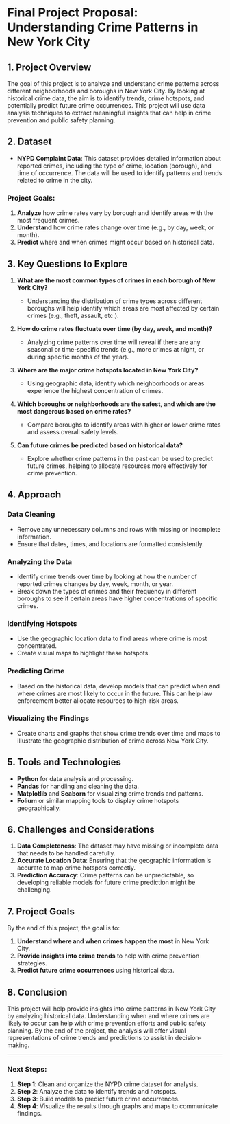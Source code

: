 # Final Project Proposal: Understanding Crime Patterns in New York City

## 1. Project Overview

The goal of this project is to analyze and understand crime patterns across different neighborhoods and boroughs in New York City. By looking at historical crime data, the aim is to identify trends, crime hotspots, and potentially predict future crime occurrences. This project will use data analysis techniques to extract meaningful insights that can help in crime prevention and public safety planning.

## 2. Dataset

- **NYPD Complaint Data**: This dataset provides detailed information about reported crimes, including the type of crime, location (borough), and time of occurrence. The data will be used to identify patterns and trends related to crime in the city.

### Project Goals:

1. **Analyze** how crime rates vary by borough and identify areas with the most frequent crimes.
2. **Understand** how crime rates change over time (e.g., by day, week, or month).
3. **Predict** where and when crimes might occur based on historical data.

## 3. Key Questions to Explore

1. **What are the most common types of crimes in each borough of New York City?**
   - Understanding the distribution of crime types across different boroughs will help identify which areas are most affected by certain crimes (e.g., theft, assault, etc.).

2. **How do crime rates fluctuate over time (by day, week, and month)?**
   - Analyzing crime patterns over time will reveal if there are any seasonal or time-specific trends (e.g., more crimes at night, or during specific months of the year).

3. **Where are the major crime hotspots located in New York City?**
   - Using geographic data, identify which neighborhoods or areas experience the highest concentration of crimes.

4. **Which boroughs or neighborhoods are the safest, and which are the most dangerous based on crime rates?**
   - Compare boroughs to identify areas with higher or lower crime rates and assess overall safety levels.

5. **Can future crimes be predicted based on historical data?**
   - Explore whether crime patterns in the past can be used to predict future crimes, helping to allocate resources more effectively for crime prevention.

## 4. Approach

### Data Cleaning

- Remove any unnecessary columns and rows with missing or incomplete information.
- Ensure that dates, times, and locations are formatted consistently.

### Analyzing the Data

- Identify crime trends over time by looking at how the number of reported crimes changes by day, week, month, or year.
- Break down the types of crimes and their frequency in different boroughs to see if certain areas have higher concentrations of specific crimes.

### Identifying Hotspots

- Use the geographic location data to find areas where crime is most concentrated.
- Create visual maps to highlight these hotspots.

### Predicting Crime

- Based on the historical data, develop models that can predict when and where crimes are most likely to occur in the future. This can help law enforcement better allocate resources to high-risk areas.

### Visualizing the Findings

- Create charts and graphs that show crime trends over time and maps to illustrate the geographic distribution of crime across New York City.

## 5. Tools and Technologies

- **Python** for data analysis and processing.
- **Pandas** for handling and cleaning the data.
- **Matplotlib** and **Seaborn** for visualizing crime trends and patterns.
- **Folium** or similar mapping tools to display crime hotspots geographically.

## 6. Challenges and Considerations

1. **Data Completeness**: The dataset may have missing or incomplete data that needs to be handled carefully.
2. **Accurate Location Data**: Ensuring that the geographic information is accurate to map crime hotspots correctly.
3. **Prediction Accuracy**: Crime patterns can be unpredictable, so developing reliable models for future crime prediction might be challenging.

## 7. Project Goals

By the end of this project, the goal is to:

1. **Understand where and when crimes happen the most** in New York City.
2. **Provide insights into crime trends** to help with crime prevention strategies.
3. **Predict future crime occurrences** using historical data.

## 8. Conclusion

This project will help provide insights into crime patterns in New York City by analyzing historical data. Understanding when and where crimes are likely to occur can help with crime prevention efforts and public safety planning. By the end of the project, the analysis will offer visual representations of crime trends and predictions to assist in decision-making.

---

### Next Steps:

1. **Step 1**: Clean and organize the NYPD crime dataset for analysis.
2. **Step 2**: Analyze the data to identify trends and hotspots.
3. **Step 3**: Build models to predict future crime occurrences.
4. **Step 4**: Visualize the results through graphs and maps to communicate findings.

